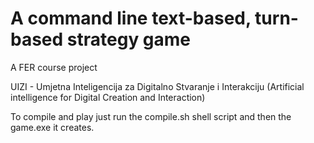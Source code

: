 # A command line text-based, turn-based strategy game

A FER course project

UIZI - Umjetna Inteligencija za Digitalno Stvaranje i Interakciju (Artificial intelligence for Digital Creation and Interaction)

To compile and play just run the compile.sh shell script and then the game.exe it creates.
